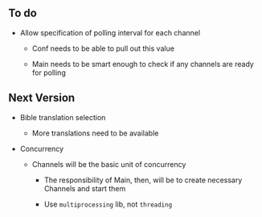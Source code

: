 To do
-----
* Allow specification of polling interval for each channel

    * Conf needs to be able to pull out this value

    * Main needs to be smart enough to check if any channels are ready for polling


Next Version
------------
* Bible translation selection
    
    * More translations need to be available

* Concurrency
    
    * Channels will be the basic unit of concurrency 
    
        * The responsibility of Main, then, will be to create necessary Channels and start them

        * Use `multiprocessing` lib, not `threading`
